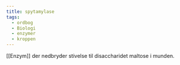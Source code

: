 ```yaml
---
title: spytamylase
tags:
  - ordbog
  - Biologi
  - enzymer
  - kroppen
---
```

[[Enzym]] der nedbryder stivelse til disaccharidet maltose i munden.


